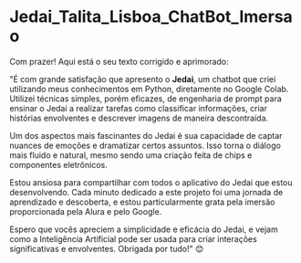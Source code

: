 # Jedai_Talita_Lisboa_ChatBot_Imersao
Com prazer! Aqui está o seu texto corrigido e aprimorado:

"É com grande satisfação que apresento o **Jedai**, um chatbot que criei utilizando meus conhecimentos em Python, diretamente no Google Colab. Utilizei técnicas simples, porém eficazes, de engenharia de prompt para ensinar o Jedai a realizar tarefas como classificar informações, criar histórias envolventes e descrever imagens de maneira descontraída.

Um dos aspectos mais fascinantes do Jedai é sua capacidade de captar nuances de emoções e dramatizar certos assuntos. Isso torna o diálogo mais fluido e natural, mesmo sendo uma criação feita de chips e componentes eletrônicos. 

Estou ansiosa para compartilhar com todos o aplicativo do Jedai que estou desenvolvendo. Cada minuto dedicado a este projeto foi uma jornada de aprendizado e descoberta, e estou particularmente grata pela imersão proporcionada pela Alura e pelo Google.

Espero que vocês apreciem a simplicidade e eficácia do Jedai, e vejam como a Inteligência Artificial pode ser usada para criar interações significativas e envolventes. Obrigada por tudo!" 😊
